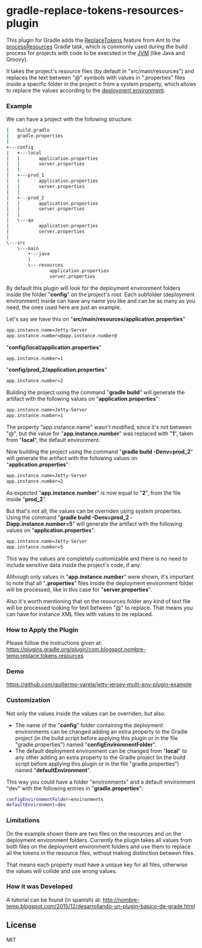 # gradle-replace-tokens-resources-plugin

This plugin for Gradle adds the [ReplaceTokens] feature from Ant to the [processResources] Gradle task, which is commonly used during the build process for projects with code to be executed in the [JVM] (like Java and Groovy).

It takes the project's resource files (by default in "src/main/resources") and replaces the text between "@" symbols with values in ".properties" files inside a specific folder in the project o from a system property, which allows to replace the values according to the [deployment environment].

### Example
We can have a project with the following structure:
```sh
|   build.gradle
|   gradle.properties
|
+---config
|   +---local
|   |       application.properties
|   |       server.properties
|   |
|   +---prod_1
|   |       application.properties
|   |       server.properties
|   |
|   +---prod_2
|   |       application.properties
|   |       server.properties
|   |
|   \---qa
|           application.properties
|           server.properties
|
\---src
    \---main
        +---java
        |
        \---resources
                application.properties
                server.properties
```
By default this plugin will look for the deployment environment folders inside the folder "**config**" on the project's root. Each subfolder (deployment environment) inside can have any name you like and can be as many as you need, the ones used here are just an example.

Let's say we have this on "**src/main/resources/application.properties**"
```sh
app.instance.name=Jetty-Server
app.instance.number=@app.instance.number@
```
"**config/local/application.properties**"
```sh
app.instance.number=1
```
"**config/prod_2/application.properties**"
```sh
app.instance.number=2
```

Building the project using the command "**gradle build**" will generate the artifact with the following values on "**application.properties**":
```sh
app.instance.name=Jetty-Server
app.instance.number=1
```

The property "app.instance.name" wasn't modified, since it's not between "@", but the value for "**app.instance.number**" was replaced with "**1**", taken from "**local**", the default environment.

Now building the project using the command "**gradle build -Denv=prod_2**" will generate the artifact with the following values on "**application.properties**":
```sh
app.instance.name=Jetty-Server
app.instance.number=2
```
As expected "**app.instance.number**" is now equal to "**2**", from the file inside "**prod_2**".

But that's not all, the values can be overriden using system properties. Using the command "**gradle build -Denv=prod_2 -Dapp.instance.number=5**" will generate the artifact with the following values on "**application.properties**":
```sh
app.instance.name=Jetty-Server
app.instance.number=5
```
This way the values are completely customizable and there is no need to include sensitive data inside the project's code, if any.

Although only values in "**app.instance.number**" were shown, it's important to note that all "**.properties**" files inside the deployment environment folder will be processed, like in this case for "**server.properties**".

Also it's worth mentioning that on the resources folder any kind of text file will be processed looking for text between "@" to replace. That means you can have for instance XML files with values to be replaced.

### How to Apply the Plugin
Please follow the instructions given at: https://plugins.gradle.org/plugin/com.blogspot.nombre-temp.replace.tokens.resources

### Demo
https://github.com/guillermo-varela/jetty-jersey-multi-env-plugin-example

### Customization
Not only the values inside the values can be overriden, but also:
  - The name of the "**config**" folder containing the deployment environments can be changed adding an extra property to the Gradle project (in the build script before applying this plugin or in the file "gradle.properties") named "**configEnvironmentFolder**".
  - The default deployment environment can be changed from "**local**" to any other adding an extra property to the Gradle project (in the build script before applying this plugin or in the file "gradle.properties") named "**defaultEnvironment**".

This way you could have a folder "environments" and a default environment "dev" with the following entries in "**gradle.properties**":
```sh
configEnvironmentFolder=environments
defaultEnvironment=dev
```

### Limitations
On the example shown there are two files on the resources and on the deployment environment folders. Currently the plugin takes all values from both files on the deployment environment folders and use them to replace all the tokens in the resource files, without making distinction between files.

That means each property must have a unique key for all files, otherwise the values will collide and use wrong values.

### How it was Developed
A tutorial can be found (in spanish) at: http://nombre-temp.blogspot.com/2015/12/desarrollando-un-plugin-basico-de-grade.html

License
----

MIT

   [ReplaceTokens]: <https://ant.apache.org/manual/Types/filterchain.html#replacetokens>
   [processResources]: <https://docs.gradle.org/current/javadoc/org/gradle/language/jvm/tasks/ProcessResources.html>
   [JVM]: <https://en.wikipedia.org/wiki/Java_virtual_machine>
   [deployment environment]: <https://en.wikipedia.org/wiki/Deployment_environment>
